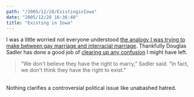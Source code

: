 ```yaml
---
path: "/2005/12/28/ExistinginIowa" 
date: "2005/12/28 16:36:48" 
title: "Existing in Iowa" 
---
```

I was a little worried not everyone understood <a href="http://typewriting.org/2005/12/13/That_was_Completely_Different/">the analogy I was trying to make between gay marriage and interracial marriage</a>. Thankfully Douglas Sadler has done a good job of <a href="http://www.desmoinesregister.com/apps/pbcs.dll/article?AID=/20051228/NEWS10/51228003/1001/">clearing up any confusion</a> I might have left.<br><blockquote>"We don't believe they have the right to marry," Sadler said. "In fact, we don't think they have the right to exist."</blockquote><br>Nothing clarifies a controversial political issue like unabashed hatred.